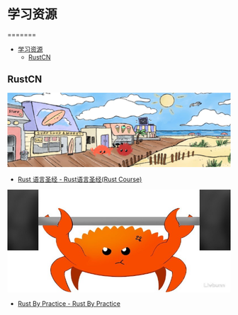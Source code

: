 # 学习资源
=======

<!--ts-->
* [学习资源](#学习资源)
   * [RustCN](#rustcn)

<!-- Created by https://github.com/ekalinin/github-markdown-toc -->
<!-- Added by: runner, at: Fri Aug 12 16:18:38 UTC 2022 -->

<!--te-->

## RustCN

![img](https://raw.githubusercontent.com/KuanHsiaoKuo/writing_materials/main/imgs/banner.jpg)

- [Rust 语言圣经 - Rust语言圣经(Rust Course)](https://course.rs/about-book.html)

![img](https://raw.githubusercontent.com/KuanHsiaoKuo/writing_materials/main/imgs/header.jpg)

- [Rust By Practice - Rust By Practice](https://practice.rs/why-exercise.html)
